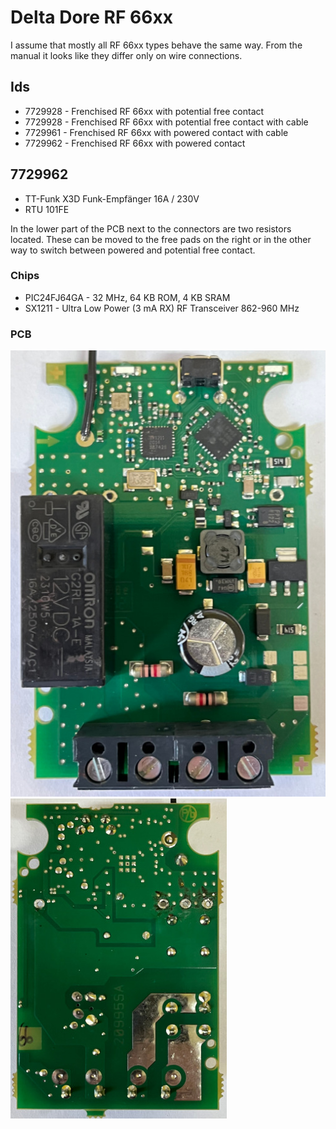 # Delta Dore RF 66xx

I assume that mostly all RF 66xx types behave the same way. From the manual it looks like they differ only on wire connections.

## Ids

* 7729928 - Frenchised RF 66xx with potential free contact
* 7729928 - Frenchised RF 66xx with potential free contact with cable
* 7729961 - Frenchised RF 66xx with powered contact with cable
* 7729962 - Frenchised RF 66xx with powered contact

## 7729962

* TT-Funk X3D Funk-Empfänger 16A / 230V
* RTU 101FE

In the lower part of the PCB next to the connectors are two resistors located. These can be moved to the free pads on the right or in the other way to switch between powered and potential free contact.

### Chips

* PIC24FJ64GA - 32 MHz, 64 KB ROM, 4 KB SRAM
* SX1211 - Ultra Low Power (3 mA RX) RF Transceiver 862-960 MHz

### PCB

![TOP](img/7729962_top.jpg)
![BOTTOM](img/7729962_bottom.jpg)